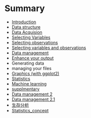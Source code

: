# Summary

* [Introduction](README.md)
* [Data structure](data-structure.md)
* [Data Acquision](data-acquision.md)
* [Selecting Variables](selecting-variables.md)
* [Selecting observations](selecting-observations.md)
* [Selecting variables and observations](selecting-variables-and-observations.md)
* [Data management](data-management.md)
* [Enhance your output](enhance-your-output.md)
* Generating data
* managing your files
* [Graphics \(with ggplot2\)](graphics.md)
* [Statistics](statistics.md)
* [Machine learning](machine-learning.md)
* [supplmentary](supplmentary.md)
* [Data management 2](data-management-2.md)
* [Data management 2.1](data-management-21.md)
* [生存分析](sheng-cun-fen-xi.md)
* [Statistics\_concept](statisticsconcept.md)

